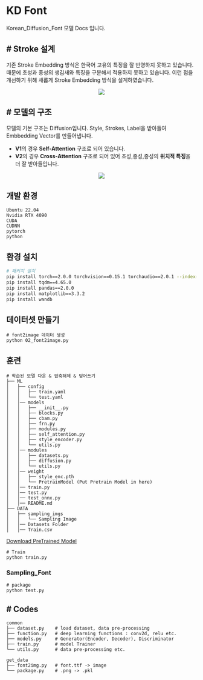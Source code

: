# KD Font
Korean_Diffusion_Font 모델 Docs 입니다. 

## \# Stroke 설계
기존 Stroke Embedding 방식은 한국어 고유의 특징을 잘 반영하지 못하고 있습니다. 때문에 초성과 종성의 생김새와 특징을 구분해서 적용하지 못하고 있습니다. 이런 점을 개선하기 위해 새롭게 Stroke Embedding 방식을 설계하였습니다.
<p align="center"><img src="https://github.com/jungwonguk/KoFont-Diffusion/assets/98310175/fe7aa4cd-006f-4ddf-9430-9b9a54c35f9a"></p>




## \# 모델의 구조
모델의 기본 구조는 Diffusion입니다. Style, Strokes, Label을 받아들여 Embbedding Vector를 만들어냅니다.
- **V1**의 경우 **Self-Attention** 구조로 되어 있습니다.
- **V2**의 경우 **Cross-Attention** 구조로 되어 있어 초성,중성,종성의 **위치적 특징**을 더 잘 받아들입니다.
<p align="center"><img src="https://github.com/jungwonguk/KoFont-Diffusion/assets/98310175/d69d929a-4197-4003-a41e-36958bfcd1f3"></p>



## 개발 환경
```
Ubuntu 22.04
Nvidia RTX 4090
CUDA 
CUDNN 
pytorch
python 
```
## 환경 설치
```bash
# 패키지 설치
pip install torch==2.0.0 torchvision==0.15.1 torchaudio==2.0.1 --index-url https://download.pytorch.org/whl/cu118
pip install tqdm==4.65.0
pip install pandas==2.0.0
pip install matplotlib==3.3.2
pip install wandb
```

## 데이터셋 만들기

```shell
# font2image 데이터 생성
python 02_font2image.py 
```

## 훈련

```shell
# 학습된 모델 다운 & 압축해제 & 덮어쓰기
├── ML
│   ├── config
│   │   ├── train.yaml
│   │   └── test.yaml
│   │── models
│   │   ├── __init__.py
│   │   ├── blocks.py
│   │   ├── cbam.py
│   │   ├── frn.py
│   │   ├── modules.py
│   │   ├── self_attention.py
│   │   ├── style_encoder.py
│   │   └── utils.py
│   │── modules
│   │   ├── datasets.py
│   │   ├── diffusion.py
│   │   └── utils.py
│   │── weight
│   │   ├── style_enc.pth
│   │   └── PretrainModel (Put Pretrain Model in here)
│   │── train.py
│   │── test.py
│   │── test_onnx.py
│   │── README.md
├── DATA
│   ├── sampling_imgs
│   │   └── Sampling Image
│   │── Datasets Folder
│   │── Train.csv
```
[Download PreTrained Model](https://drive.google.com/file/d/1uLGAyY7zXUi2BHuc90-ILw-IgawVcsZ8/view?usp=sharing)


```shell
# Train
python train.py
```


### Sampling_Font
```shell
# package
python test.py
```





## \# Codes
```
common
├── dataset.py    # load dataset, data pre-processing
├── function.py   # deep learning functions : conv2d, relu etc.
├── models.py     # Generator(Encoder, Decoder), Discriminator
├── train.py      # model Trainer
└── utils.py      # data pre-processing etc.

get_data
├── font2img.py   # font.ttf -> image
└── package.py    # .png -> .pkl
```








　    


